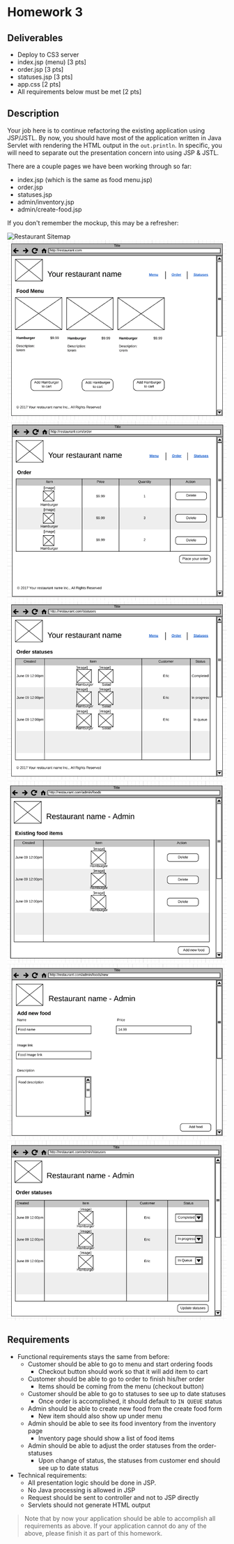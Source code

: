 # Homework 3

## Deliverables

* Deploy to CS3 server
* index.jsp (menu) [3 pts]
* order.jsp [3 pts]
* statuses.jsp [3 pts]
* app.css [2 pts]
* All requirements below must be met [2 pts]

## Description

Your job here is to continue refactoring the existing application using JSP/JSTL.
By now, you should have most of the application written in Java Servlet with
rendering the HTML output in the `out.println`. In specific, you will need to
separate out the presentation concern into using JSP & JSTL.

There are a couple pages we have been working through so far:

* index.jsp (which is the same as food menu.jsp)
* order.jsp
* statuses.jsp
* admin/inventory.jsp
* admin/create-food.jsp

If you don't remember the mockup, this may be a refresher:

![Restaurant Sitemap](../imgs/restaurant-sitemap.png)
![Restaurant menu](../imgs/restaurant-menu.png)
![Restaurant order](../imgs/restaurant-checkout.png)
![Restaurant statuses](../imgs/restaurant-statuses.png)
![Restaurant inventory](../imgs/restaurant-inventory.png)
![Restaurant create food form](../imgs/restaurant-new-food.png)
![Restaurant inventory](../imgs/restaurant-admin-statuses.png)

## Requirements

* Functional requirements stays the same from before:
	* Customer should be able to go to menu and start ordering foods
		* Checkout button should work so that it will add item to cart
	* Customer should be able to go to order to finish his/her order
		* Items should be coming from the menu (checkout button)
	* Customer should be able to go to statuses to see up to date statuses
		* Once order is accomplished, it should default to `IN QUEUE` status
	* Admin should be able to create new food from the create food form
		* New item should also show up under menu
	* Admin should be able to see its food inventory from the inventory page
		* Inventory page should show a list of food items
	* Admin should be able to adjust the order statuses from the order-statuses
		* Upon change of status, the statuses from customer end should see up
		to date status
* Technical requirements:
	* All presentation logic should be done in JSP.
	* No Java processing is allowed in JSP
	* Request should be sent to controller and not to JSP directly
	* Servlets should not generate HTML output

> Note that by now your application should be able to accomplish all requirements
as above. If your application cannot do any of the above, please finish it as
part of this homework.
